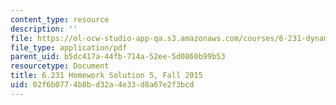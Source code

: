 ```yaml
---
content_type: resource
description: ''
file: https://ol-ocw-studio-app-qa.s3.amazonaws.com/courses/6-231-dynamic-programming-and-stochastic-control-fall-2015/02f6b0774b8bd32a4e33d8a67e2f3bcd_MIT6_231F15_Solution5.pdf
file_type: application/pdf
parent_uid: b5dc417a-44fb-714a-52ee-5d0860b99b53
resourcetype: Document
title: 6.231 Homework Solution 5, Fall 2015
uid: 02f6b077-4b8b-d32a-4e33-d8a67e2f3bcd
---
```

